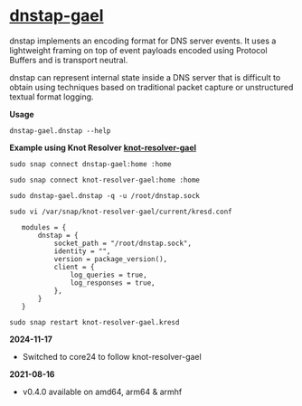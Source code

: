 # [dnstap-gael](https://snapcraft.io/dnstap-gael)

dnstap implements an encoding format for DNS server events. It uses a
lightweight framing on top of event payloads encoded using Protocol Buffers and
is transport neutral.

dnstap can represent internal state inside a DNS server that is difficult to
obtain using techniques based on traditional packet capture or unstructured
textual format logging.

**Usage**

`dnstap-gael.dnstap --help`

**Example using Knot Resolver [knot-resolver-gael](https://snapcraft.io/knot-resolver-gael)**

`sudo snap connect dnstap-gael:home :home`

`sudo snap connect knot-resolver-gael:home :home`

`sudo dnstap-gael.dnstap -q -u /root/dnstap.sock`

`sudo vi /var/snap/knot-resolver-gael/current/kresd.conf`

```
   modules = {
       dnstap = {
           socket_path = "/root/dnstap.sock",
           identity = "",
           version = package_version(),
           client = {
               log_queries = true,
               log_responses = true,
           },
       }
   }
```

`sudo snap restart knot-resolver-gael.kresd`

**2024-11-17**
* Switched to core24 to follow knot-resolver-gael

**2021-08-16**
* v0.4.0 available on amd64, arm64 & armhf
